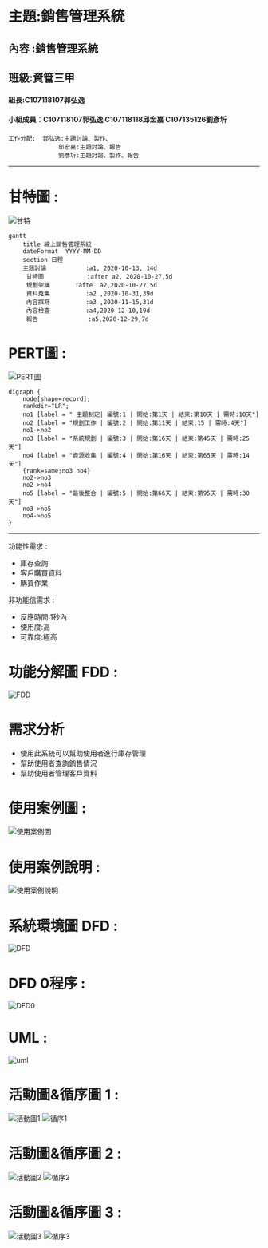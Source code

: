 # 主題:銷售管理系統

## 內容 :銷售管理系統
## 班級:資管三甲
#### 組長:C107118107郭弘逸
#### 小組成員：C107118107郭弘逸 C107118118邱宏嘉 C107135126劉彥圻
```
工作分配:  郭弘逸:主題討論、製作、
              邱宏嘉:主題討論、報告
              劉彥圻:主題討論、製作、報告
```
 ***




 
 
# 甘特圖 :

![甘特](甘特.PNG "甘特")
```
gantt
    title 線上銷售管理系統
    dateFormat  YYYY-MM-DD
    section 日程
    主題討論           :a1, 2020-10-13, 14d
     甘特圖            :after a2, 2020-10-27,5d
     規劃架構       :afte  a2,2020-10-27,5d
     資料蒐集          :a2 ,2020-10-31,39d
     內容撰寫          :a3 ,2020-11-15,31d
     內容檢查          :a4,2020-12-10,19d
     報告              :a5,2020-12-29,7d   

```
 




# PERT圖 :


![PERT圖](PERT圖.PNG "PERT圖")

```graphviz
digraph {
	node[shape=record];
	rankdir="LR";
    no1 [label = " 主題制定| 編號:1 | 開始:第1天 | 結束:第10天 | 需時:10天"]
    no2 [label = "規劃工作 | 編號:2 | 開始:第11天 | 結束:15 | 需時:4天"]
    no1->no2
    no3 [label = "系統規劃 | 編號:3 | 開始:第16天 | 結束:第45天 | 需時:25天"]
    no4 [label = "資源收集 | 編號:4 | 開始:第16天 | 結束:第65天 | 需時:14天"]
    {rank=same;no3 no4}
    no2->no3
    no2->no4
    no5 [label = "最後整合 | 編號:5 | 開始:第66天 | 結束:第95天 | 需時:30天"]
    no3->no5
    no4->no5
}
```
 *** 
 功能性需求 : 
 * 庫存查詢
 * 客戶購買資料
 * 購買作業
 
 非功能信需求 :
 * 反應時間:1秒內
 * 使用度:高
 * 可靠度:極高

# 功能分解圖 FDD :
![FDD](FDD.JPG "FDD")

# 需求分析
* 使用此系統可以幫助使用者進行庫存管理
* 幫助使用者查詢銷售情況
* 幫助使用者管理客戶資料

# 使用案例圖 :
![使用案例圖](使用案例圖.png "使用案例圖")

# 使用案例說明 :
![使用案例說明](使用案例說明.png "使用案例說明")

# 系統環境圖 DFD :
![DFD](DFD.png "DFD")

# DFD 0程序 :
![DFD0](DFD0.png "DFD0")

# UML :
![uml](uml.png "uml")

# 活動圖&循序圖 1 :
![活動圖1](活動圖1.jpg "活動圖1")
![循序1](循序1.PNG "循序1")

# 活動圖&循序圖 2 :
![活動圖2](活動圖2.jpg "活動圖2")
![循序2](循序2.PNG "循序2")

# 活動圖&循序圖 3 :
![活動圖3](活動圖3.jpg "活動圖3")
![循序3](循序3.PNG "循序3")

